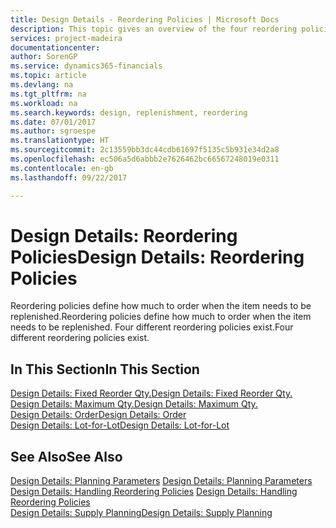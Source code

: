 ```yaml
---
title: Design Details - Reordering Policies | Microsoft Docs
description: This topic gives an overview of the four reordering policies that are available for replenishment.
services: project-madeira
documentationcenter: 
author: SorenGP
ms.service: dynamics365-financials
ms.topic: article
ms.devlang: na
ms.tgt_pltfrm: na
ms.workload: na
ms.search.keywords: design, replenishment, reordering
ms.date: 07/01/2017
ms.author: sgroespe
ms.translationtype: HT
ms.sourcegitcommit: 2c13559bb3dc44cdb61697f5135c5b931e34d2a8
ms.openlocfilehash: ec506a5d6abbb2e7626462bc66567248019e0311
ms.contentlocale: en-gb
ms.lasthandoff: 09/22/2017

---
```

# <a name="design-details-reordering-policies"></a><span data-ttu-id="a0e6a-103">Design Details: Reordering Policies</span><span class="sxs-lookup"><span data-stu-id="a0e6a-103">Design Details: Reordering Policies</span></span>
<span data-ttu-id="a0e6a-104">Reordering policies define how much to order when the item needs to be replenished.</span><span class="sxs-lookup"><span data-stu-id="a0e6a-104">Reordering policies define how much to order when the item needs to be replenished.</span></span> <span data-ttu-id="a0e6a-105">Four different reordering policies exist.</span><span class="sxs-lookup"><span data-stu-id="a0e6a-105">Four different reordering policies exist.</span></span>  

## <a name="in-this-section"></a><span data-ttu-id="a0e6a-106">In This Section</span><span class="sxs-lookup"><span data-stu-id="a0e6a-106">In This Section</span></span>  
[<span data-ttu-id="a0e6a-107">Design Details: Fixed Reorder Qty.</span><span class="sxs-lookup"><span data-stu-id="a0e6a-107">Design Details: Fixed Reorder Qty.</span></span>](design-details-fixed-reorder-qty.md)  
[<span data-ttu-id="a0e6a-108">Design Details: Maximum Qty.</span><span class="sxs-lookup"><span data-stu-id="a0e6a-108">Design Details: Maximum Qty.</span></span>](design-details-maximum-qty.md)  
[<span data-ttu-id="a0e6a-109">Design Details: Order</span><span class="sxs-lookup"><span data-stu-id="a0e6a-109">Design Details: Order</span></span>](design-details-order.md)  
[<span data-ttu-id="a0e6a-110">Design Details: Lot-for-Lot</span><span class="sxs-lookup"><span data-stu-id="a0e6a-110">Design Details: Lot-for-Lot</span></span>](design-details-lot-for-lot.md)  

## <a name="see-also"></a><span data-ttu-id="a0e6a-111">See Also</span><span class="sxs-lookup"><span data-stu-id="a0e6a-111">See Also</span></span>  
<span data-ttu-id="a0e6a-112">[Design Details: Planning Parameters](design-details-planning-parameters.md) </span><span class="sxs-lookup"><span data-stu-id="a0e6a-112">[Design Details: Planning Parameters](design-details-planning-parameters.md) </span></span>  
<span data-ttu-id="a0e6a-113">[Design Details: Handling Reordering Policies](design-details-handling-reordering-policies.md) </span><span class="sxs-lookup"><span data-stu-id="a0e6a-113">[Design Details: Handling Reordering Policies](design-details-handling-reordering-policies.md) </span></span>  
[<span data-ttu-id="a0e6a-114">Design Details: Supply Planning</span><span class="sxs-lookup"><span data-stu-id="a0e6a-114">Design Details: Supply Planning</span></span>](design-details-supply-planning.md)

